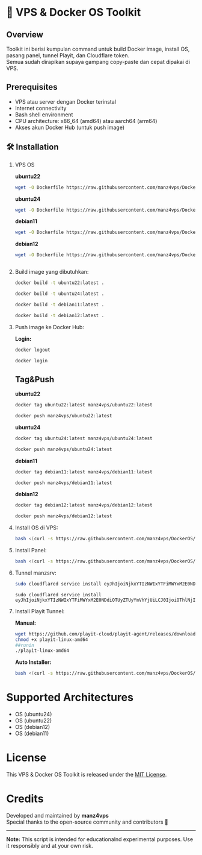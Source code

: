# 🚀 VPS & Docker OS Toolkit

## Overview

Toolkit ini berisi kumpulan command untuk build Docker image, install OS, pasang panel, tunnel Playit, dan Cloudflare token.  
Semua sudah dirapikan supaya gampang copy-paste dan cepat dipakai di VPS.

## Prerequisites

- VPS atau server dengan Docker terinstal
- Internet connectivity
- Bash shell environment
- CPU architecture: x86_64 (amd64) atau aarch64 (arm64)
- Akses akun Docker Hub (untuk push image)

## 🛠️ Installation

1. VPS OS

   **ubuntu22**
    ```sh
   wget -O Dockerfile https://raw.githubusercontent.com/manz4vps/DockerOS/main/Dockerfile:ubuntu22
    ```

   **ubuntu24**
    ```sh
   wget -O Dockerfile https://raw.githubusercontent.com/manz4vps/DockerOS/main/Dockerfile:ubuntu24
    ```
    
   **debian11**
    ```sh
   wget -O Dockerfile https://raw.githubusercontent.com/manz4vps/DockerOS/main/Dockerfile:debian11
    ```
    
   **debian12**
    ```sh
   wget -O Dockerfile https://raw.githubusercontent.com/manz4vps/DockerOS/main/Dockerfile:debian12
    ```
    ```
    
1. Build image yang dibutuhkan:

    ```sh
    docker build -t ubuntu22:latest .
    ```

    ```sh
    docker build -t ubuntu24:latest .
    ```

    ```sh
    docker build -t debian11:latest .
    ```

    ```sh
    docker build -t debian12:latest .
    ```


3. Push image ke Docker Hub:
   
     **Login:**
    ```sh
    docker logout
    ```
    ```sh
    docker login
    ```

   ## Tag&Push

    **ubuntu22**
    ```sh
    docker tag ubuntu22:latest manz4vps/ubuntu22:latest
    ```
    ```sh
    docker push manz4vps/ubuntu22:latest
    ```
    
    **ubuntu24**

    ```sh
    docker tag ubuntu24:latest manz4vps/ubuntu24:latest
    ```
    ```sh
    docker push manz4vps/ubuntu24:latest
    ```
    
    **debian11**
    ```sh
    docker tag debian11:latest manz4vps/debian11:latest
    ```
    ```sh
    docker push manz4vps/debian11:latest
    ```
    **debian12**
    ```sh
    docker tag debian12:latest manz4vps/debian12:latest
    ```
    ```sh
    docker push manz4vps/debian12:latest
    ```


5. Install OS di VPS:

    ```sh
    bash <(curl -s https://raw.githubusercontent.com/manz4vps/DockerOS/refs/heads/main/PilihOS-vps.sh)
    ```

    
6. Install Panel:

    ```sh
    bash <(curl -s https://raw.githubusercontent.com/manz4vps/DockerOS/refs/heads/main/all-autoinstaller.sh)
    ```

    
7. Tunnel manzsrv:
   ```sh
   sudo cloudflared service install eyJhIjoiNjkxYTIzNWIxYTFiMWYxM2E0NDdiOTUyZTUyYmVhYjUiLCJ0IjoiNDlkMTgwNWEtODc2MS00MWRiLWI1ZTYtYTEyZGJiMWQ4N2U0IiwicyI6Ik0ySXhNbUUyWm1VdE1UWXhNUzAwTWprMExXSmtOVGN0TVdNeU9HTm1PREJrT0RReCJ9
   ```
   ```Dinz
   sudo cloudflared service install eyJhIjoiNjkxYTIzNWIxYTFiMWYxM2E0NDdiOTUyZTUyYmVhYjUiLCJ0IjoiOThlNjIyNTEtNzUxNS00MjIyLWEyZTQtMzAxNWFhMzg4NmI2IiwicyI6IllqQXpOREUzWVRBdE5HSmlNeTAwTkdGaUxXSTVPVGt0TVdKaU56SXlPVEl6WW1NNSJ9
   ```


6. Install Playit Tunnel:

    **Manual:**
    ```sh
    wget https://github.com/playit-cloud/playit-agent/releases/download/v0.15.26/playit-linux-amd64
    chmod +x playit-linux-amd64
    ##runin
    ./playit-linux-amd64
    ```

    **Auto Installer:**
    ```sh
    bash <(curl -s https://raw.githubusercontent.com/manz4vps/DockerOS/refs/heads/main/playit)
    ```

# Supported Architectures

- OS (ubuntu24)
- OS (ubuntu22)
- OS (debian12)
- OS (debian11)

# License

This VPS & Docker OS Toolkit is released under the [MIT License](LICENSE).

# Credits

Developed and maintained by **manz4vps**  
Special thanks to the open-source community and contributors 🚀

---

**Note:** This script is intended for educationalnd experimental purposes. Use it responsibly and at your own risk.

